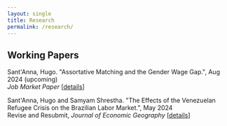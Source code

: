 ```yaml
---
layout: single
title: Research
permalink: /research/
---
```


## Working Papers

Sant'Anna, Hugo. "Assortative Matching and the Gender Wage Gap.", Aug 2024 (upcoming) <br />
*Job Market Paper* [[details](/workingpapers/assortmatch.md)]

Sant'Anna, Hugo and Samyam Shrestha. "The Effects of the Venezuelan Refugee Crisis on the Brazilian Labor Market.", May 2024 <br />
Revise and Resubmit, *Journal of Economic Geography*  [[details](/workingpapers/vzcrisis.md)]

